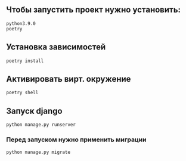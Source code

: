 ## Чтобы запустить проект нужно установить:
    python3.9.0
    poetry

## Установка зависимостей
    poetry install

## Активировать вирт. окружение 
    poetry shell

## Запуск django
    python manage.py runserver

### Перед запуском нужно применить миграции
    python manage.py migrate

